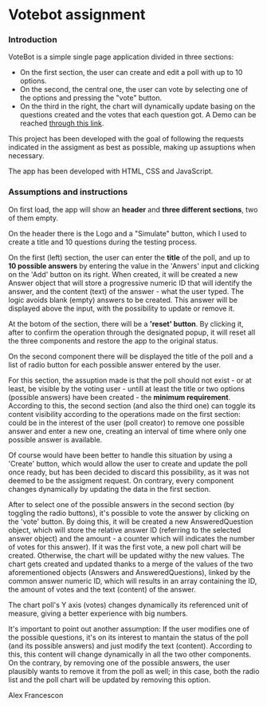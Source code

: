 # Votebot assignment

### Introduction

VoteBot is a simple single page application divided in three sections:
- On the first section, the user can create and edit a poll with up to 10 options. 
- On the second, the central one, the user can vote by selecting one of the options and pressing the "vote" button. 
- On the third in the right, the chart will dynamically update basing on the questions created and the votes that each question got.
A Demo can be reached [through this link](https://alexfrancescon2.github.io/).

This project has been developed with the goal of following the requests indicated in the assigment as best as possible, making up assuptions when necessary.

The app has been developed with HTML, CSS and JavaScript.

### Assumptions and instructions
On first load, the app will show an **header** and **three different sections**, two of them empty. 

On the header there is the Logo and a "Simulate" button, which I used to create a title and 10 questions during the testing process.

On the first (left) section, the user can enter the **title** of the poll, and up to **10 possible answers** by entering the value in the 'Anwers' input and clicking on the 'Add' button on its right. When created, it will be created a new Answer object that will store a progressive numeric ID that will identify the answer, and the content (text) of the answer - what the user typed. The logic avoids blank (empty) answers to be created. 
This answer will be displayed above the input, with the possibility to update or remove it. 

At the botom of the section, there will be a **'reset' button**. By clicking it, after to confirm the operation through the designated popup, it will reset all the three components and restore the app to the original status.

On the second component there will be displayed the title of the poll and a list of radio button for each possible answer entered by the user. 

For this section, the assuption made is that the poll should not exist - or at least, be visible by the voting user - untill at least the title or two options (possible answers) have been created - the **minimum requirement**. According to this, the second section (and also the third one) can toggle its content visibility according to the operations made on the first section: could be in the interest of the user (poll creator) to remove one possible answer and enter a new one, creating an interval of time where only one possible answer is available. 

Of course would have been better to handle this situation by using a 'Create' button, which would allow the user to create and update the poll once ready, but has been decided to discard this possibility, as it was not deemed to be the assigment request. On contrary, every component changes dynamically by updating the data in the first section.

After to select one of the possible answers in the second section (by toggling the radio buttons), it's possible to vote the answer by clicking on the 'vote' button. By doing this, it will be created a new AnsweredQuestion object, which will store the relative answer ID (referring to the selected answer object) and the amount - a counter which will indicates the number of votes for this answer). If it was the first vote, a new poll chart will be created. Otherwise, the chart will be updated withy the new values.
The chart gets created and updated thanks to a merge of the values of the two aforementioned objects (Answers and AnsweredQuestions), linked by the common answer numeric ID, which will results in an array containing the ID, the amount of votes and the text (content) of the answer.

The chart poll's Y axis (votes) changes dynamically its referenced unit of measure, giving a better experience with big numbers.

It's important to point out another assumption: If the user modifies one of the possible questions, it's on its interest to mantain the status of the poll (and its possible answers) and just modify the text (content). According to this, this content will change dynamically in all the two other components. 
On the contrary, by removing one of the possible answers, the user plausibly wants to remove it from the poll as well; in this case, both the radio list and the poll chart will be updated by removing this option.

Alex Francescon
